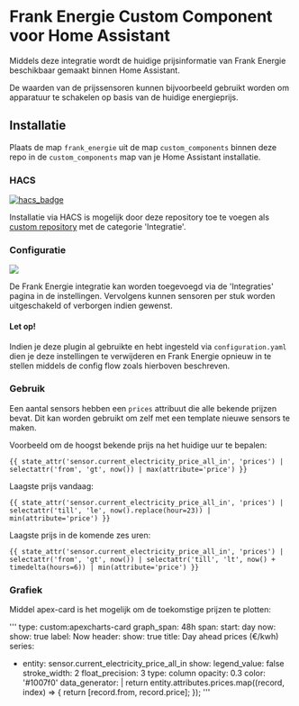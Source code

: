 # Frank Energie Custom Component voor Home Assistant
Middels deze integratie wordt de huidige prijsinformatie van Frank Energie beschikbaar gemaakt binnen Home Assistant.

De waarden van de prijssensoren kunnen bijvoorbeeld gebruikt worden om apparatuur te schakelen op basis van de huidige energieprijs.

## Installatie
Plaats de map `frank_energie` uit de map `custom_components` binnen deze repo in de `custom_components` map van je Home Assistant installatie.

### HACS
[![hacs_badge](https://img.shields.io/badge/HACS-Custom-41BDF5.svg)](https://github.com/hacs/integration)

Installatie via HACS is mogelijk door deze repository toe te voegen als [custom repository](https://hacs.xyz/docs/faq/custom_repositories) met de categorie 'Integratie'.

### Configuratie

<a href="https://my.home-assistant.io/redirect/config_flow_start/?domain=frank_energie" class="my badge" target="_blank">
    <img src="https://my.home-assistant.io/badges/config_flow_start.svg">
</a>

De Frank Energie integratie kan worden toegevoegd via de 'Integraties' pagina in de instellingen.
Vervolgens kunnen sensoren per stuk worden uitgeschakeld of verborgen indien gewenst.

#### Let op!

Indien je deze plugin al gebruikte en hebt ingesteld via `configuration.yaml` dien je deze instellingen te verwijderen en Frank Energie opnieuw in te stellen middels de config flow zoals hierboven beschreven.

### Gebruik

Een aantal sensors hebben een `prices` attribuut die alle bekende prijzen bevat. Dit kan worden gebruikt om zelf met een template nieuwe sensors te maken.

Voorbeeld om de hoogst bekende prijs na het huidige uur te bepalen:
```
{{ state_attr('sensor.current_electricity_price_all_in', 'prices') | selectattr('from', 'gt', now()) | max(attribute='price') }}
```

Laagste prijs vandaag:
```
{{ state_attr('sensor.current_electricity_price_all_in', 'prices') | selectattr('till', 'le', now().replace(hour=23)) | min(attribute='price') }}
```

Laagste prijs in de komende zes uren:
```
{{ state_attr('sensor.current_electricity_price_all_in', 'prices') | selectattr('from', 'gt', now()) | selectattr('till', 'lt', now() + timedelta(hours=6)) | min(attribute='price') }}
```

### Grafiek
Middel apex-card is het mogelijk om de toekomstige prijzen te plotten:

'''
type: custom:apexcharts-card
graph_span: 48h
span:
  start: day
now:
  show: true
  label: Now
header:
  show: true
  title: Day ahead prices (€/kwh)
series:
  - entity: sensor.current_electricity_price_all_in
    show:
      legend_value: false
    stroke_width: 2
    float_precision: 3
    type: column
    opacity: 0.3
    color: '#1007f0'
    data_generator: |
      return entity.attributes.prices.map((record, index) => {
        return [record.from, record.price];
      });
'''
